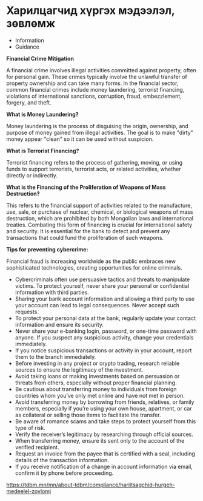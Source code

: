 # Харилцагчид хүргэх мэдээлэл, зөвлөмж 


 

* Information
* Guidance

**Financial Crime Mitigation**

A financial crime involves illegal activities committed against property, often for personal gain. These crimes typically involve the unlawful transfer of property ownership and can take many forms. In the financial sector, common financial crimes include money laundering, terrorist financing, violations of international sanctions, corruption, fraud, embezzlement, forgery, and theft.

**What is Money Laundering?**

Money laundering is the process of disguising the origin, ownership, and purpose of money gained from illegal activities. The goal is to make "dirty" money appear "clean" so it can be used without suspicion.

**What is Terrorist Financing?**

Terrorist financing refers to the process of gathering, moving, or using funds to support terrorists, terrorist acts, or related activities, whether directly or indirectly.

**What is the Financing of the Proliferation of Weapons of Mass Destruction?**

This refers to the financial support of activities related to the manufacture, use, sale, or purchase of nuclear, chemical, or biological weapons of mass destruction, which are prohibited by both Mongolian laws and international treaties. Combating this form of financing is crucial for international safety and security. It is essential for the bank to detect and prevent any transactions that could fund the proliferation of such weapons.


**Tips for preventing cybercrime:**

Financial fraud is increasing worldwide as the public embraces new sophisticated technologies, creating opportunities for online criminals.

* Cybercriminals often use persuasive tactics and threats to manipulate victims. To protect yourself, never share your personal or confidential information with third parties.
* Sharing your bank account information and allowing a third party to use your account can lead to legal consequences. Never accept such requests.
* To protect your personal data at the bank, regularly update your contact information and ensure its security.
* Never share your e-banking login, password, or one-time password with anyone. If you suspect any suspicious activity, change your credentials immediately.
* If you notice suspicious transactions or activity in your account, report them to the branch immediately.
* Before investing in any project or crypto trading, research reliable sources to ensure the legitimacy of the investment.
* Avoid taking loans or making investments based on persuasion or threats from others, especially without proper financial planning.
* Be cautious about transferring money to individuals from foreign countries whom you’ve only met online and have not met in person.
* Avoid transferring money by borrowing from friends, relatives, or family members, especially if you’re using your own house, apartment, or car as collateral or selling those items to facilitate the transfer.
* Be aware of romance scams and take steps to protect yourself from this type of risk.
* Verify the receiver’s legitimacy by researching through official sources.
* When transferring money, ensure its sent only to the account of the verified recipient.
* Request an invoice from the payee that is certified with a seal, including details of the transaction information.
* If you receive notification of a change in account information via email, confirm it by phone before proceeding.












https://tdbm.mn/mn/about-tdbm/compliance/hariltsagchid-hurgeh-medeelel-zovlomj

